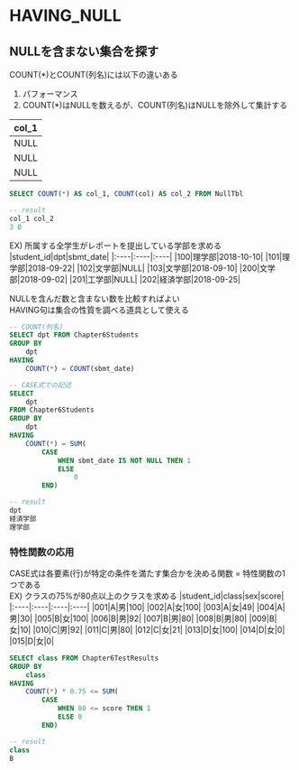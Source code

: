 # HAVING_NULL
## NULLを含まない集合を探す
COUNT(*)とCOUNT(列名)には以下の違いある
1. パフォーマンス
2. COUNT(*)はNULLを数えるが、COUNT(列名)はNULLを除外して集計する

|col_1|
|:----|
|NULL|
|NULL|
|NULL|

``` SQL
SELECT COUNT(*) AS col_1, COUNT(col) AS col_2 FROM NullTbl

-- result
col_1 col_2
3 0
```

EX) 所属する全学生がレポートを提出している学部を求める
|student_id|dpt|sbmt_date|
|:----|:----|:----|
|100|理学部|2018-10-10|
|101|理学部|2018-09-22|
|102|文学部|NULL|
|103|文学部|2018-09-10|
|200|文学部|2018-09-02|
|201|工学部|NULL|
|202|経済学部|2018-09-25|

NULLを含んだ数と含まない数を比較すればよい  
HAVING句は集合の性質を調べる道具として使える
``` sql
-- COUNT(列名)
SELECT dpt FROM Chapter6Students
GROUP BY
	dpt
HAVING
	COUNT(*) = COUNT(sbmt_date)

-- CASE式での記述
SELECT
	dpt
FROM Chapter6Students
GROUP BY
	dpt
HAVING
	COUNT(*) = SUM(
		CASE
			WHEN sbmt_date IS NOT NULL THEN 1
			ELSE
				0
		END)

-- result
dpt
経済学部
理学部
```

### 特性関数の応用
CASE式は各要素(行)が特定の条件を満たす集合かを決める関数 = 特性関数の1つである  
EX) クラスの75%が80点以上のクラスを求める
|student_id|class|sex|score|
|:----|:----|:----|:----|
|001|A|男|100|
|002|A|女|100|
|003|A|女|49|
|004|A|男|30|
|005|B|女|100|
|006|B|男|92|
|007|B|男|80|
|008|B|男|80|
|009|B|女|10|
|010|C|男|92|
|011|C|男|80|
|012|C|女|21|
|013|D|女|100|
|014|D|女|0|
|015|D|女|0|

``` sql
SELECT class FROM Chapter6TestResults
GROUP BY
	class
HAVING
	COUNT(*) * 0.75 <= SUM(
		CASE
			WHEN 80 <= score THEN 1
			ELSE 0
		END)

-- result
class
B
```
